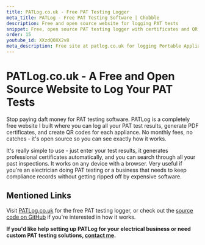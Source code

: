 ```yaml
---
title: PATLog.co.uk - Free PAT Testing Logger
meta_title: PATLog - Free PAT Testing Software | Chobble
description: Free and open source website for logging PAT tests
snippet: Free, open source PAT testing logger with certificates and QR codes
order: 15
youtube_id: XXzdQ0XX2v8
meta_description: Free site at patlog.co.uk for logging Portable Appliance Tests with PDF certificates, QR codes, and search functionality
---
```


# PATLog.co.uk - A Free and Open Source Website to Log Your PAT Tests

Stop paying daft money for PAT testing software. PATLog is a completely free website I built where you can log all your PAT test results, generate PDF certificates, and create QR codes for each appliance. No monthly fees, no catches - it's open source so you can see exactly how it works.

It's really simple to use - just enter your test results, it generates professional certificates automatically, and you can search through all your past inspections. It works on any device with a browser. Very useful if you're an electrician doing PAT testing or a business that needs to keep compliance records without getting ripped off by expensive software.

## Mentioned Links

Visit [PATLog.co.uk](https://patlog.co.uk/) for the free PAT testing logger, or check out the [source code on GitHub](https://github.com/chobbledotcom/patlog) if you're interested in how it works.

**If you'd like help setting up PATLog for your electrical business or need custom PAT testing solutions, [contact me](/contact/).**